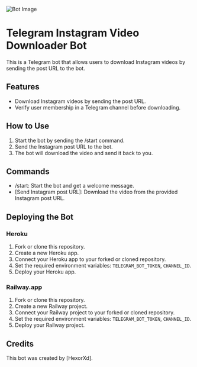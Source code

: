 ![Bot Image](https://telegra.ph/file/f0b21cd8808d4fc97eb62.png)

# Telegram Instagram Video Downloader Bot

This is a Telegram bot that allows users to download Instagram videos by sending the post URL to the bot.

## Features

- Download Instagram videos by sending the post URL.
- Verify user membership in a Telegram channel before downloading.

## How to Use

1. Start the bot by sending the /start command.
2. Send the Instagram post URL to the bot.
3. The bot will download the video and send it back to you.

## Commands

- /start: Start the bot and get a welcome message.
- [Send Instagram post URL]: Download the video from the provided Instagram post URL.

## Deploying the Bot

### Heroku

1. Fork or clone this repository.
2. Create a new Heroku app.
3. Connect your Heroku app to your forked or cloned repository.
4. Set the required environment variables: `TELEGRAM_BOT_TOKEN`, `CHANNEL_ID`.
5. Deploy your Heroku app.

### Railway.app

1. Fork or clone this repository.
2. Create a new Railway project.
3. Connect your Railway project to your forked or cloned repository.
4. Set the required environment variables: `TELEGRAM_BOT_TOKEN`, `CHANNEL_ID`.
5. Deploy your Railway project.

## Credits

This bot was created by [HexorXd].
